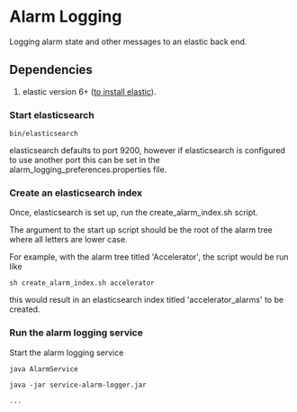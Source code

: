 # Alarm Logging

Logging alarm state and other messages to an elastic back end.

## Dependencies ##
1. elastic version 6+ ([to install elastic](https://www.elastic.co/products)).

### Start elasticsearch

    bin/elasticsearch

elasticsearch defaults to port 9200, however if elasticsearch is configured to use another port this can be set in the alarm\_logging\_preferences.properties file.


### Create an elasticsearch index

Once, elasticsearch is set up, run the create\_alarm\_index.sh script.

The  argument to the start up script should be the root of the alarm tree where all letters are lower case.

For example, with the alarm tree titled 'Accelerator', the script would be run like

    sh create_alarm_index.sh accelerator
    
this would result in an elasticsearch index titled 'accelerator_alarms' to be created.

### Run the alarm logging service

Start the alarm logging service
    
    java AlarmService
    
    java -jar service-alarm-logger.jar
    
    ...
